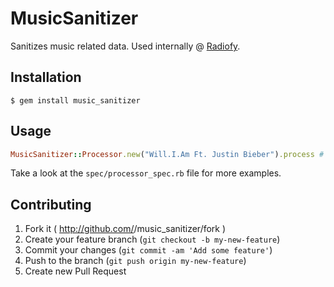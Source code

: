 # MusicSanitizer

Sanitizes music related data. Used internally @ [Radiofy](http://radiofy.se).

## Installation

    $ gem install music_sanitizer

## Usage

``` ruby
MusicSanitizer::Processor.new("Will.I.Am Ft. Justin Bieber").process # => "will.i.am"
```

Take a look at the `spec/processor_spec.rb` file for more examples.

## Contributing

1. Fork it ( http://github.com/<my-github-username>/music_sanitizer/fork )
2. Create your feature branch (`git checkout -b my-new-feature`)
3. Commit your changes (`git commit -am 'Add some feature'`)
4. Push to the branch (`git push origin my-new-feature`)
5. Create new Pull Request